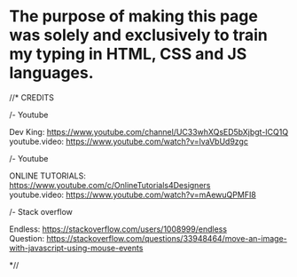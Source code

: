 # The purpose of making this page was solely and exclusively to train my typing in HTML, CSS and JS languages.

//* CREDITS

/- Youtube

Dev King: https://www.youtube.com/channel/UC33whXQsED5bXjbgt-ICQ1Q \
youtube.video: https://www.youtube.com/watch?v=lvaVbUd9zgc

/- Youtube

ONLINE TUTORIALS: https://www.youtube.com/c/OnlineTutorials4Designers \
youtube.video: https://www.youtube.com/watch?v=mAewuQPMFI8

/- Stack overflow

Endless: https://stackoverflow.com/users/1008999/endless \
Question: https://stackoverflow.com/questions/33948464/move-an-image-with-javascript-using-mouse-events 

*//
